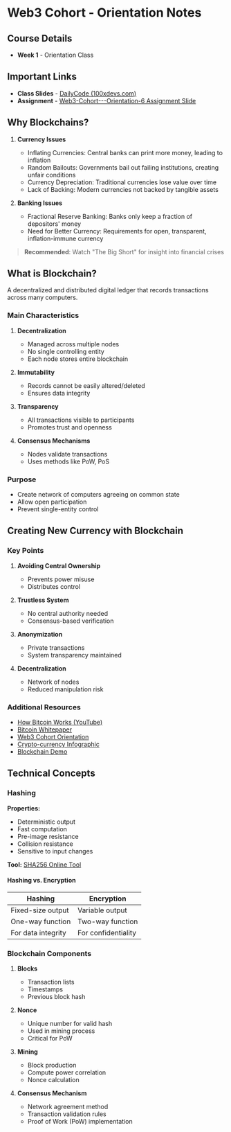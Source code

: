 # Web3 Cohort - Orientation Notes

## Course Details

- **Week 1** - Orientation Class

## Important Links

- **Class Slides** - [DailyCode (100xdevs.com)]()
- **Assignment** - [Web3-Cohort---Orientation-6 Assignment Slide]()

## Why Blockchains?

1. **Currency Issues**

   - Inflating Currencies: Central banks can print more money, leading to inflation
   - Random Bailouts: Governments bail out failing institutions, creating unfair conditions
   - Currency Depreciation: Traditional currencies lose value over time
   - Lack of Backing: Modern currencies not backed by tangible assets

2. **Banking Issues**
   - Fractional Reserve Banking: Banks only keep a fraction of depositors' money
   - Need for Better Currency: Requirements for open, transparent, inflation-immune currency

> **Recommended**: Watch "The Big Short" for insight into financial crises

## What is Blockchain?

A decentralized and distributed digital ledger that records transactions across many computers.

### Main Characteristics

1. **Decentralization**

   - Managed across multiple nodes
   - No single controlling entity
   - Each node stores entire blockchain

2. **Immutability**

   - Records cannot be easily altered/deleted
   - Ensures data integrity

3. **Transparency**

   - All transactions visible to participants
   - Promotes trust and openness

4. **Consensus Mechanisms**
   - Nodes validate transactions
   - Uses methods like PoW, PoS

### Purpose

- Create network of computers agreeing on common state
- Allow open participation
- Prevent single-entity control

## Creating New Currency with Blockchain

### Key Points

1. **Avoiding Central Ownership**

   - Prevents power misuse
   - Distributes control

2. **Trustless System**

   - No central authority needed
   - Consensus-based verification

3. **Anonymization**

   - Private transactions
   - System transparency maintained

4. **Decentralization**
   - Network of nodes
   - Reduced manipulation risk

### Additional Resources

- [How Bitcoin Works (YouTube)](https://youtube.com)
- [Bitcoin Whitepaper](https://bitcoin.org/bitcoin.pdf)
- [Web3 Cohort Orientation](https://projects.100xdevs.com/tracks/web3-orientation/Web3-Cohort---Orientation-1)
- [Crypto-currency Infographic](https://animagraffs.com)
- [Blockchain Demo](https://andersbrownworth.com/blockchain/)

## Technical Concepts

### Hashing

**Properties:**

- Deterministic output
- Fast computation
- Pre-image resistance
- Collision resistance
- Sensitive to input changes

**Tool:** [SHA256 Online Tool](https://emn178.github.io/online-tools/sha256.html)

#### Hashing vs. Encryption

| Hashing            | Encryption          |
| ------------------ | ------------------- |
| Fixed-size output  | Variable output     |
| One-way function   | Two-way function    |
| For data integrity | For confidentiality |

### Blockchain Components

1. **Blocks**

   - Transaction lists
   - Timestamps
   - Previous block hash

2. **Nonce**

   - Unique number for valid hash
   - Used in mining process
   - Critical for PoW

3. **Mining**

   - Block production
   - Compute power correlation
   - Nonce calculation

4. **Consensus Mechanism**
   - Network agreement method
   - Transaction validation rules
   - Proof of Work (PoW) implementation
